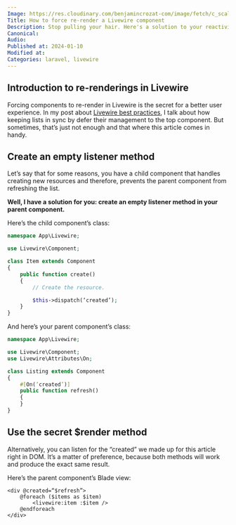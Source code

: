 ```yaml
---
Image: https://res.cloudinary.com/benjamincrozat-com/image/fetch/c_scale,f_webp,q_auto,w_1200/https://github.com/benjamincrozat/content/assets/3613731/51920738-2d51-4fe5-9437-44e5360959e7
Title: How to force re-render a Livewire component
Description: Stop pulling your hair. Here's a solution to your reactivity issues in Livewire.
Canonical: 
Audio:
Published at: 2024-01-10
Modified at:
Categories: laravel, livewire
---
```


## Introduction to re-renderings in Livewire

Forcing components to re-render in Livewire is the secret for a better user experience. In my post about [Livewire best practices](/livewire-best-practices), I talk about how keeping lists in sync by defer their management to the top component. But sometimes, that’s just not enough and that where this article comes in handy.

## Create an empty listener method

Let’s say that for some reasons, you have a child component that handles creating new resources and therefore, prevents the parent component from refreshing the list.

**Well, I have a solution for you: create an empty listener method in your parent component.**

Here’s the child component’s class:

```php
namespace App\Livewire;

use Livewire\Component;

class Item extends Component
{
    public function create()
    {
        // Create the resource.

        $this->dispatch(‘created’);
    }
}
```

And here’s your parent component’s class:

```php
namespace App\Livewire;

use Livewire\Component;
use Livewire\Attributes\On;

class Listing extends Component
{
    #[On(’created’)]
    public function refresh()
    {
    }
}
```

## Use the secret $render method

Alternatively, you can listen for the “created” we made up for this article right in DOM. It’s a matter of preference, because both methods will work and produce the exact same result.

Here’s the parent component’s Blade view:

```blade
<div @created=“$refresh”>
    @foreach ($items as $item)
        <livewire:item :$item />
    @endforeach
</div>
```
